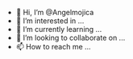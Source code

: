 - 👋 Hi, I’m @Angelmojica
- 👀 I’m interested in ...
- 🌱 I’m currently learning ...
- 💞️ I’m looking to collaborate on ...
- 📫 How to reach me ...

<!---
Angelmojica/Angelmojica is a ✨ special ✨ repository because its `README.md` (this file) appears on your GitHub profile.
You can click the Preview link to take a look at your changes.
--->
